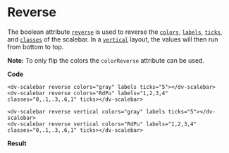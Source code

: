 # Reverse

The boolean attribute [`reverse`](/docs/reverse) is used to reverse the [`colors`](/docs/colors), [`labels`](/docs/labels), [`ticks`](/docs/ticks), and [`classes`](/docs/classes) of the scalebar. In a [`vertical`](/docs/vertical) layout, the values will then run from bottom to top.

**Note:**
To only flip the colors the `colorReverse` attribute can be used.

**Code**
```html{4}
<dv-scalebar reverse colors="gray" labels ticks="5"></dv-scalebar>
<dv-scalebar reverse colors="RdPu" labels="1,2,3,4" classes="0,.1,.3,.6,1" ticks></dv-scalebar>

<dv-scalebar reverse vertical colors="gray" labels ticks="5"></dv-scalebar>
<dv-scalebar reverse vertical colors="RdPu" labels="1,2,3,4" classes="0,.1,.3,.6,1" ticks></dv-scalebar>
```

**Result**
<div class="row">
<div class="col">
<dv-scalebar reverse colors="gray" labels ticks="5"></dv-scalebar>
<dv-scalebar reverse colors="RdPu" labels="1,2,3,4" classes="0,.1,.3,.6,1" ticks></dv-scalebar>
</div>
<div class="row">
<dv-scalebar reverse vertical colors="gray" labels ticks="5"></dv-scalebar>
<dv-scalebar reverse vertical colors="RdPu" labels="1,2,3,4" classes="0,.1,.3,.6,1" ticks></dv-scalebar>
</div>
</div>